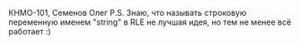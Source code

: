 КНМО-101, Семенов Олег
P.S. Знаю, что называть строковую переменную именем "string" в RLE не лучшая идея, но тем не менее всё работает :)
